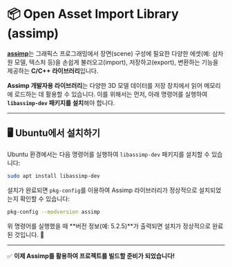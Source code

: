 # 📦 Open Asset Import Library (assimp)

[**assimp**](https://github.com/assimp/assimp)는 그래픽스 프로그래밍에서 장면(scene) 구성에 필요한 다양한 에셋(예: 삼차원 모델, 텍스처 등)을 손쉽게 불러오고(import), 저장하고(export), 변환하는 기능을 제공하는 **C/C++ 라이브러리**입니다.

**Assimp 개발자용 라이브러리**는 다양한 3D 모델 데이터를 저장 장치에서 읽어 메모리에 로드하는 데 활용할 수 있습니다. 이를 위해서는 먼저, 아래 명령어를 실행하여 **`libassimp-dev` 패키지를 설치**해야 합니다.

---

## 🖥️ Ubuntu에서 설치하기  

Ubuntu 환경에서는 다음 명령어를 실행하여 `libassimp-dev` 패키지를 설치할 수 있습니다:

```bash
sudo apt install libassimp-dev
```

설치가 완료되면 `pkg-config`를 이용하여 Assimp 라이브러리가 정상적으로 설치되었는지 확인할 수 있습니다:

```bash
pkg-config --modversion assimp
```

위 명령어를 실행했을 때 **버전 정보(예: 5.2.5)**가 출력되면 설치가 정상적으로 완료된 것입니다. 🚀

---

✅ **이제 Assimp를 활용하여 프로젝트를 빌드할 준비가 되었습니다!**

